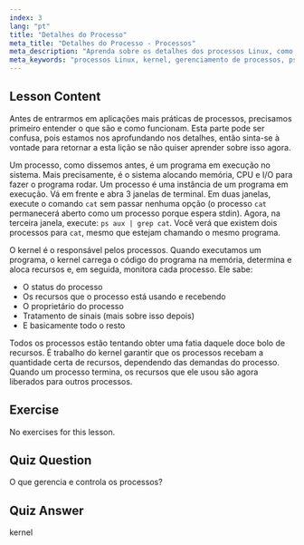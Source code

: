 ```yaml
---
index: 3
lang: "pt"
title: "Detalhes do Processo"
meta_title: "Detalhes do Processo - Processos"
meta_description: "Aprenda sobre os detalhes dos processos Linux, como o kernel gerencia recursos e o que são processos. Entenda os conceitos de processo para iniciantes."
meta_keywords: "processos Linux, kernel, gerenciamento de processos, ps aux, tutorial Linux, guia para iniciantes"
---
```


## Lesson Content

Antes de entrarmos em aplicações mais práticas de processos, precisamos primeiro entender o que são e como funcionam. Esta parte pode ser confusa, pois estamos nos aprofundando nos detalhes, então sinta-se à vontade para retornar a esta lição se não quiser aprender sobre isso agora.

Um processo, como dissemos antes, é um programa em execução no sistema. Mais precisamente, é o sistema alocando memória, CPU e I/O para fazer o programa rodar. Um processo é uma instância de um programa em execução. Vá em frente e abra 3 janelas de terminal. Em duas janelas, execute o comando `cat` sem passar nenhuma opção (o processo `cat` permanecerá aberto como um processo porque espera stdin). Agora, na terceira janela, execute: `ps aux | grep cat`. Você verá que existem dois processos para `cat`, mesmo que estejam chamando o mesmo programa.

O kernel é o responsável pelos processos. Quando executamos um programa, o kernel carrega o código do programa na memória, determina e aloca recursos e, em seguida, monitora cada processo. Ele sabe:

- O status do processo
- Os recursos que o processo está usando e recebendo
- O proprietário do processo
- Tratamento de sinais (mais sobre isso depois)
- E basicamente todo o resto

Todos os processos estão tentando obter uma fatia daquele doce bolo de recursos. É trabalho do kernel garantir que os processos recebam a quantidade certa de recursos, dependendo das demandas do processo. Quando um processo termina, os recursos que ele usou são agora liberados para outros processos.

## Exercise

No exercises for this lesson.

## Quiz Question

O que gerencia e controla os processos?

## Quiz Answer

kernel
